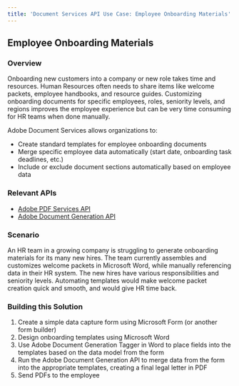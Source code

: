 ```yaml
---
title: 'Document Services API Use Case: Employee Onboarding Materials'
---
```


## Employee Onboarding Materials

### Overview

Onboarding new customers into a company or new role takes time and resources. Human Resources often needs to share items like welcome packets, employee handbooks, and resource guides. Customizing onboarding documents for specific employees, roles, seniority levels, and regions improves the employee experience but can be very time consuming for HR teams when done manually.

Adobe Document Services allows organizations to:

* Create standard templates for employee onboarding documents
* Merge specific employee data automatically (start date, onboarding task deadlines, etc.)
* Include or exclude document sections automatically based on employee data

### Relevant APIs

* [Adobe PDF Services API](/src/pages/apis/pdf-services.md)
* [Adobe Document Generation API](/src/pages/apis/doc-generation.md)

### Scenario

An HR team in a growing company is struggling to generate onboarding materials for its many new hires. The team currently assembles and customizes welcome packets in Microsoft Word, while manually referencing data in their HR system. The new hires have various responsibilities and seniority levels. Automating templates would make welcome packet creation quick and smooth, and would give HR time back.

### Building this Solution

1. Create a simple data capture form using Microsoft Form (or another form builder)
2. Design onboarding templates using Microsoft Word
3. Use Adobe Document Generation Tagger in Word to place fields into the templates based on the data model from the form
4. Run the Adobe Document Generation API to merge data from the form into the appropriate templates, creating a final legal letter in PDF
5. Send PDFs to the employee
